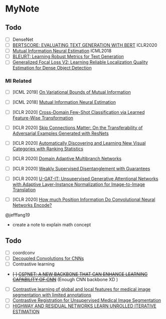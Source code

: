 # MyNote

## Todo
- [ ] DenseNet
- [ ] [BERTSCORE: EVALUATING TEXT GENERATION WITH BERT](https://arxiv.org/pdf/1904.09675.pdf) ICLR2020
- [ ] [Mutual Information Neural Estimation](https://arxiv.org/pdf/1801.04062.pdf) ICML2018
- [ ] [BLEURT: Learning Robust Metrics for Text Generation](https://arxiv.org/pdf/2004.04696.pdf)
- [ ] [Generalized Focal Loss V2: Learning Reliable Localization Quality Estimation for Dense Object Detection](https://arxiv.org/pdf/2011.12885v1.pdf)

### MI Related
- [ ] [ICML 2019] [On Variational Bounds of Mutual Information](https://arxiv.org/pdf/1905.06922.pdf)
- [ ] [ICML 2018] [Mutual Information Neural Estimation](https://arxiv.org/pdf/1801.04062.pdf)

- [ ] [ICLR 2020] [Cross-Domain Few-Shot Classification via Learned Feature-Wise Transformation](https://iclr.cc/virtual_2020/poster_SJl5Np4tPr.html)
- [ ] [ICLR 2020] [Skip Connections Matter: On the Transferability of Adversarial Examples Generated with ResNets](https://iclr.cc/virtual_2020/poster_BJlRs34Fvr.html)
- [ ] [ICLR 2020] [Automatically Discovering and Learning New Visual Categories with Ranking Statistics](https://iclr.cc/virtual_2020/poster_BJl2_nVFPB.html)
- [ ] [ICLR 2020] [Domain Adaptive Multibranch Networks](https://iclr.cc/virtual_2020/poster_rJxycxHKDS.html)
- [ ] [ICLR 2020] [Weakly Supervised Disentanglement with Guarantees](https://iclr.cc/virtual_2020/poster_HJgSwyBKvr.html)
- [ ] [ICLR 2020] [U-GAT-IT: Unsupervised Generative Attentional Networks with Adaptive Layer-Instance Normalization for Image-to-Image Translation](https://iclr.cc/virtual_2020/poster_BJlZ5ySKPH.html)
- [ ] [ICLR 2020] [How much Position Information Do Convolutional Neural Networks Encode?](https://iclr.cc/virtual_2020/poster_rJeB36NKvB.html)


@jefffang19
- create a note to explain math concept
## Todo
- [ ] coordconv
- [ ] [Decoupled Convolutions for CNNs](https://aaai.org/ocs/index.php/AAAI/AAAI18/paper/download/16349/16736)
- [ ] Contrastive learning
- ~~[ ] [CSPNET: A NEW BACKBONE THAT CAN ENHANCE LEARNING CAPABILITY OF CNN](https://arxiv.org/pdf/1911.11929.pdf)~~ (Enough CNN backbone XD )
- [ ] [Contrastive learning of global and local features for medical image segmentation with limited annotations](https://arxiv.org/pdf/2006.10511.pdf)
- [ ] [Contrastive Registration for Unsupervised Medical Image Segmentation](https://arxiv.org/pdf/2011.08894.pdf)
- [ ] [HIGHWAY AND RESIDUAL NETWORKS LEARN UNROLLED ITERATIVE ESTIMATION](https://arxiv.org/pdf/1612.07771.pdf)
